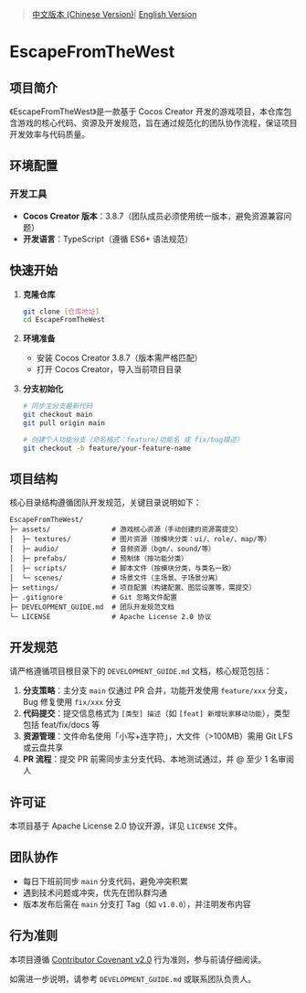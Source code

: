 > [中文版本 (Chinese Version)](README.md)| [English Version](README_en.md)


# EscapeFromTheWest

## 项目简介
《EscapeFromTheWest》是一款基于 Cocos Creator 开发的游戏项目，本仓库包含游戏的核心代码、资源及开发规范，旨在通过规范化的团队协作流程，保证项目开发效率与代码质量。


## 环境配置
### 开发工具
- **Cocos Creator 版本**：3.8.7（团队成员必须使用统一版本，避免资源兼容问题）
- **开发语言**：TypeScript（遵循 ES6+ 语法规范）


## 快速开始
1. **克隆仓库**
   ```bash
   git clone [仓库地址]
   cd EscapeFromTheWest
   ```

2. **环境准备**
   - 安装 Cocos Creator 3.8.7（版本需严格匹配）
   - 打开 Cocos Creator，导入当前项目目录

3. **分支初始化**
   ```bash
   # 同步主分支最新代码
   git checkout main
   git pull origin main
   
   # 创建个人功能分支（命名格式：feature/功能名 或 fix/bug描述）
   git checkout -b feature/your-feature-name
   ```


## 项目结构
核心目录结构遵循团队开发规范，关键目录说明如下：
```
EscapeFromTheWest/
├─ assets/               # 游戏核心资源（手动创建的资源需提交）
│  ├─ textures/          # 图片资源（按模块分类：ui/、role/、map/等）
│  ├─ audio/             # 音频资源（bgm/、sound/等）
│  ├─ prefabs/           # 预制体（按功能分类）
│  ├─ scripts/           # 脚本文件（按模块分类，与类名一致）
│  └─ scenes/            # 场景文件（主场景、子场景分离）
├─ settings/             # 项目配置（构建配置、图层设置等，需提交）
├─ .gitignore            # Git 忽略文件配置
├─ DEVELOPMENT_GUIDE.md  # 团队开发规范文档
└─ LICENSE               # Apache License 2.0 协议
```


## 开发规范
请严格遵循项目根目录下的 `DEVELOPMENT_GUIDE.md` 文档，核心规范包括：
1. **分支策略**：主分支 `main` 仅通过 PR 合并，功能开发使用 `feature/xxx` 分支，Bug 修复使用 `fix/xxx` 分支
2. **代码提交**：提交信息格式为 `[类型] 描述`（如 `[feat] 新增玩家移动功能`），类型包括 feat/fix/docs 等
3. **资源管理**：文件命名使用「小写+连字符」，大文件（>100MB）需用 Git LFS 或云盘共享
4. **PR 流程**：提交 PR 前需同步主分支代码、本地测试通过，并 @ 至少 1 名审阅人


## 许可证
本项目基于 Apache License 2.0 协议开源，详见 `LICENSE` 文件。


## 团队协作
- 每日下班前同步 `main` 分支代码，避免冲突积累
- 遇到技术问题或冲突，优先在团队群沟通
- 版本发布后需在 `main` 分支打 Tag（如 `v1.0.0`），并注明发布内容

## 行为准则
本项目遵循 [Contributor Covenant v2.0](CODE_OF_CONDUCT.md) 行为准则，参与前请仔细阅读。

如需进一步说明，请参考 `DEVELOPMENT_GUIDE.md` 或联系团队负责人。
